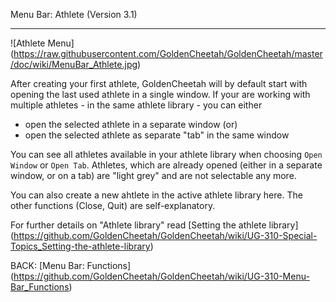 Menu Bar: Athlete (Version 3.1)
***

![Athlete Menu] (https://raw.githubusercontent.com/GoldenCheetah/GoldenCheetah/master/doc/wiki/MenuBar_Athlete.jpg)

After creating your first athlete, GoldenCheetah will by default start with opening the last used athlete in a single window. If your are working with multiple athletes - in the same athlete library - you can either

* open the selected athlete in a separate window (or)
* open the selected athlete as separate "tab" in the same window

You can see all athletes available in your athlete library when choosing `Open Window` or `Open Tab`. Athletes, which are already opened (either in a separate window, or on a tab) are "light grey" and are not selectable any more.

You can also create a new ahtlete in the active athlete library here. The other functions (Close, Quit) are self-explanatory. 

For further details on "Athlete library" read [Setting the athlete library] (https://github.com/GoldenCheetah/GoldenCheetah/wiki/UG-310-Special-Topics_Setting-the-athlete-library)

BACK: [Menu Bar: Functions] (https://github.com/GoldenCheetah/GoldenCheetah/wiki/UG-310-Menu-Bar_Functions)



